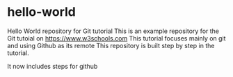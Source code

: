 # hello-world
Hello World repository for Git tutorial
This is an example repository for the Git tutoial on https://www.w3schools.com
This tutorial focuses mainly on git and using Github as its remote
This repository is built step by step in the tutorial.

It now includes steps for github
